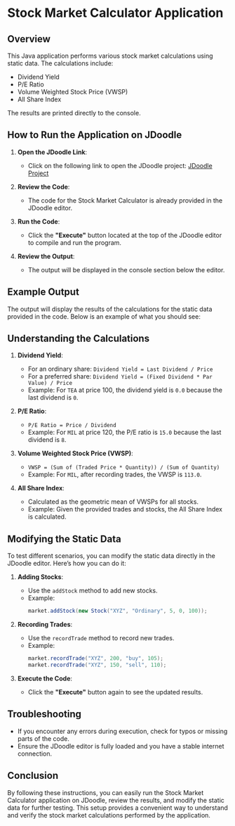 # Stock Market Calculator Application

## Overview

This Java application performs various stock market calculations using static data. The calculations include:
- Dividend Yield
- P/E Ratio
- Volume Weighted Stock Price (VWSP)
- All Share Index

The results are printed directly to the console.

## How to Run the Application on JDoodle

1. **Open the JDoodle Link**:
   - Click on the following link to open the JDoodle project:
     [JDoodle Project](https://www.jdoodle.com/a/7CD8)

2. **Review the Code**:
   - The code for the Stock Market Calculator is already provided in the JDoodle editor.

3. **Run the Code**:
   - Click the **"Execute"** button located at the top of the JDoodle editor to compile and run the program.

4. **Review the Output**:
   - The output will be displayed in the console section below the editor.

## Example Output

The output will display the results of the calculations for the static data provided in the code. Below is an example of what you should see:




## Understanding the Calculations

1. **Dividend Yield**:
   - For an ordinary share: `Dividend Yield = Last Dividend / Price`
   - For a preferred share: `Dividend Yield = (Fixed Dividend * Par Value) / Price`
   - Example: For `TEA` at price 100, the dividend yield is `0.0` because the last dividend is `0`.

2. **P/E Ratio**:
   - `P/E Ratio = Price / Dividend`
   - Example: For `MIL` at price 120, the P/E ratio is `15.0` because the last dividend is `8`.

3. **Volume Weighted Stock Price (VWSP)**:
   - `VWSP = (Sum of (Traded Price * Quantity)) / (Sum of Quantity)`
   - Example: For `MIL`, after recording trades, the VWSP is `113.0`.

4. **All Share Index**:
   - Calculated as the geometric mean of VWSPs for all stocks.
   - Example: Given the provided trades and stocks, the All Share Index is calculated.

## Modifying the Static Data

To test different scenarios, you can modify the static data directly in the JDoodle editor. Here’s how you can do it:

1. **Adding Stocks**:
   - Use the `addStock` method to add new stocks.
   - Example:
     ```java
     market.addStock(new Stock("XYZ", "Ordinary", 5, 0, 100));
     ```

2. **Recording Trades**:
   - Use the `recordTrade` method to record new trades.
   - Example:
     ```java
     market.recordTrade("XYZ", 200, "buy", 105);
     market.recordTrade("XYZ", 150, "sell", 110);
     ```

3. **Execute the Code**:
   - Click the **"Execute"** button again to see the updated results.

## Troubleshooting

- If you encounter any errors during execution, check for typos or missing parts of the code.
- Ensure the JDoodle editor is fully loaded and you have a stable internet connection.

## Conclusion

By following these instructions, you can easily run the Stock Market Calculator application on JDoodle, review the results, and modify the static data for further testing. This setup provides a convenient way to understand and verify the stock market calculations performed by the application.
